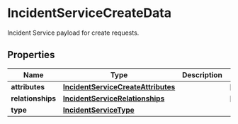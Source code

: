 

# IncidentServiceCreateData

Incident Service payload for create requests.
## Properties

Name | Type | Description | Notes
------------ | ------------- | ------------- | -------------
**attributes** | [**IncidentServiceCreateAttributes**](IncidentServiceCreateAttributes.md) |  |  [optional]
**relationships** | [**IncidentServiceRelationships**](IncidentServiceRelationships.md) |  |  [optional]
**type** | [**IncidentServiceType**](IncidentServiceType.md) |  | 



